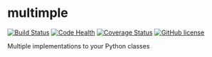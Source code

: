 # multimple

[![Build Status](https://travis-ci.org/n9code/multimple.svg?branch=master)](https://travis-ci.org/n9code/multimple)
[![Code Health](https://landscape.io/github/n9code/multimple/master/landscape.svg?style=flat)](https://landscape.io/github/n9code/multimple/master)
[![Coverage Status](https://coveralls.io/repos/github/n9code/multimple/badge.svg?branch=master)](https://coveralls.io/github/n9code/multimple?branch=master)
[![GitHub license](https://img.shields.io/badge/license-MIT-blue.svg)](https://raw.githubusercontent.com/n9code/multimple/master/LICENSE)

Multiple implementations to your Python classes
